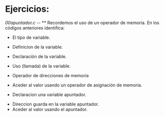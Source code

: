 # Ejercicios:

*00apuntador.c* -- ** Recordemos el uso de un operador de memoria.
En los códigos anteriores identifica:
- El tipo de variable.
- Definicion de la variable.
- Declaración de la variable.
- Uso (llamada) de la variable.
- Operador de direcciones de memoria
- Aceder al valor usando un operador de asignación de memoria.


- Declaracion una variable apuntador.
<!--- guardar direccion de var en la variable apuntador.--->
- Direccion guarda en la variable apuntador.
- Aceder al valor usando el apuntador.


